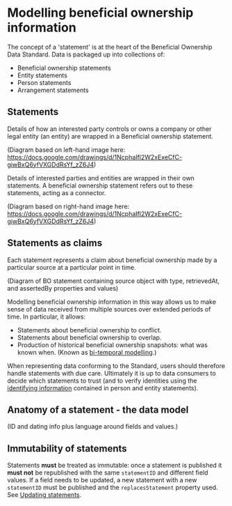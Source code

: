 Modelling beneficial ownership information
==========================================

The concept of a 'statement' is at the heart of the Beneficial Ownership Data Standard. Data is packaged up into collections of:

* Beneficial ownership statements
* Entity statements
* Person statements
* Arrangement statements

## Statements

Details of how an interested party controls or owns a company or other legal entity (an entity) are wrapped in a Beneficial ownership statement.

(Diagram based on left-hand image here: https://docs.google.com/drawings/d/1NcphaIfl2W2xExeCfC-giwBxQ6yfVXGDdRsYf_zZ6J4)

Details of interested parties and entities are wrapped in their own statements. A beneficial ownership statement refers out to these statements, acting as a connector.

(Diagram based on right-hand image here: https://docs.google.com/drawings/d/1NcphaIfl2W2xExeCfC-giwBxQ6yfVXGDdRsYf_zZ6J4)


## Statements as claims

Each statement represents a claim about beneficial ownership made by a particular source at a particular point in time.

(Diagram of BO statement containing source object with type, retrievedAt, and assertedBy properties and values)

Modelling beneficial ownership information in this way allows us to make sense of data received from multiple sources over extended periods of time. In particular, it allows:

* Statements about beneficial ownership to conflict.
* Statements about beneficial ownership to overlap.
* Production of historical beneficial ownership snapshots: what was known when. (Known as [bi-temporal modelling](https://en.wikipedia.org/wiki/Bitemporal_Modeling).)

When representing data conforming to the Standard, users should therefore handle statements with due care. Ultimately it is up to data consumers to decide which statements to trust (and to verify identities using the [identifying information](identifiers.md) contained in person and entity statements).


## Anatomy of a statement - the data model

(ID and dating info plus language around fields and values.)


## Immutability of statements

Statements **must** be treated as immutable: once a statement is published it **must not** be republished with the same ```statementID``` and different field values. If a field needs to be updated, a new statement with a new ```statementID``` must be published and the ```replacesStatement``` property used. See [Updating statements](updating-statements.md).


